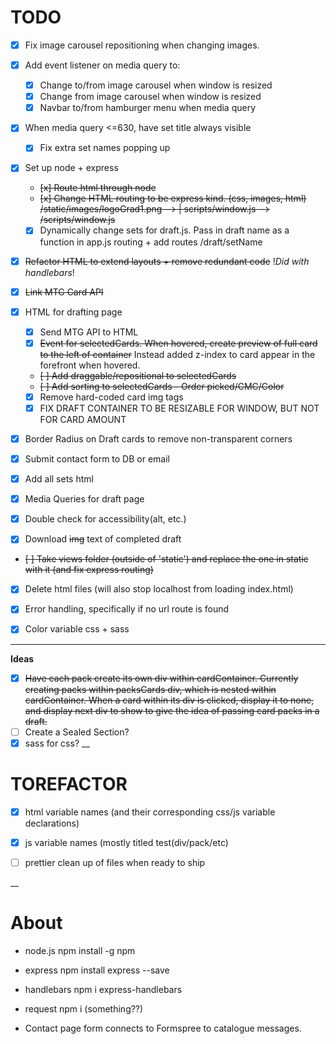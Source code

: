 # TODO

- [x] Fix image carousel repositioning when changing images.

- [x] Add event listener on media query to:
	- [x] Change to/from image carousel when window is resized
	- [x] Change from image carousel when window is resized
	- [x] Navbar to/from hamburger menu when media query

- [x] When media query <=630, have set title always visible
	- [x] Fix extra set names popping up	

- [x] Set up node + express
	- ~~[x] Route html through node~~
	- ~~[x] Change HTML routing to be express kind. (css, images, html) /static/images/logoGrad1.png --> | scripts/window.js --> /scripts/window.js~~
	- [x] Dynamically change sets for draft.js. Pass in draft name as a function in app.js routing + add routes /draft/setName

- [x] ~~Refactor HTML to extend layouts + remove redundant code~~ !*Did with handlebars*!

- [x] ~~Link MTG Card API~~

- [x] HTML for drafting page
	- [x] Send MTG API to HTML
	- [x] ~~Event for selectedCards. When hovered, create preview of full card to the left of container~~ Instead added z-index to card appear in the forefront when hovered.
	- ~~[ ] Add draggable/repositional to selectedCards~~
	- ~~[ ] Add sorting to selectedCards - Order picked/CMC/Color~~
	- [x] Remove hard-coded card img tags 
	- [x] FIX DRAFT CONTAINER TO BE RESIZABLE FOR WINDOW, BUT NOT FOR CARD AMOUNT

- [x] Border Radius on Draft cards to remove non-transparent corners

- [x] Submit contact form to DB or email

- [x] Add all sets html

- [x] Media Queries for draft page

- [x] Double check for accessibility(alt, etc.)

- [x] Download ~~img~~ text of completed draft

- ~~[ ] Take views folder (outside of 'static') and replace the one in static with it (and fix express routing)~~

- [x] Delete html files (will also stop localhost from loading index.html)

- [x] Error handling, specifically if no url route is found

- [x] Color variable css + sass

___
**Ideas** 

 - [x] ~~Have each pack create its own div within cardContainer. Currently creating packs within packsCards div, which is nested within cardContainer. When a card within its div is clicked, display it to none, and display next div to show to give the idea of passing card packs in a draft.~~
 - [ ] Create a Sealed Section?
 - [x] sass for css?
 __

 # TOREFACTOR
 - [x] html variable names (and their corresponding css/js variable declarations)

 - [x] js variable names (mostly titled test(div/pack/etc)

 - [ ] prettier clean up of files when ready to ship

 __

# About

- node.js npm install -g npm

- express npm install express --save

- handlebars npm i express-handlebars

- request npm i (something??)

- Contact page form connects to Formspree to catalogue messages. 

